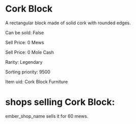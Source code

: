 # Cork Block

A rectangular block made of solid cork with rounded edges.

Can be sold: False

Sell Price: 0 Mews

Sell Price: 0 Mole Cash

Rarity: Legendary

Sorting priority: 9500

Item uid: Cork Block Furniture

# shops selling Cork Block:

ember_shop_name sells it for 60 mews.